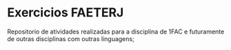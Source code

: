 # Exercicios FAETERJ

Repositorio de atividades realizadas para a disciplina de 1FAC e futuramente de outras disciplinas com outras linguagens;
